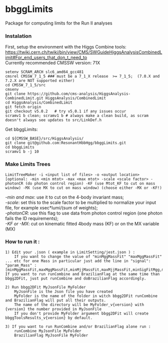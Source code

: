 # bbggLimits
Package for computing limits for the Run II analyses

### Instalation
First, setup the environment with the Higgs Combine tools: https://twiki.cern.ch/twiki/bin/view/CMS/SWGuideHiggsAnalysisCombinedLimit#For_end_users_that_don_t_need_to   
Currently recommended CMSSW version: 71X
```
setenv SCRAM_ARCH slc6_amd64_gcc481
cmsrel CMSSW_7_1_5 ### must be a 7_1_X release  >= 7_1_5;  (7.0.X and 7.2.X are NOT supported either) 
cd CMSSW_7_1_5/src 
cmsenv
git clone https://github.com/cms-analysis/HiggsAnalysis-CombinedLimit.git HiggsAnalysis/CombinedLimit
cd HiggsAnalysis/CombinedLimit
git fetch origin
git checkout v5.0.2   # try v5.0.1 if any issues occur
scramv1 b clean; scramv1 b # always make a clean build, as scram doesn't always see updates to src/LinkDef.h

```    
Get bbggLimits:   
```
cd ${CMSSW_BASE}/src/HiggsAnalysis/
git clone git@github.com:ResonantHbbHgg/bbggLimits.git
cd bbggLimits
scramv1 b -j 10
```
   
### Make Limits Trees
```
LimitTreeMaker -i <input list of files> -o <output location> [optional: -min <min mtot> -max <max mtot> -scale <scale factor> -photonCR (do photon control region) -KF (use Mtot_KF to cut on mass window) -MX (use MX to cut on mass window) (choose either -MX or -KF!)
```   
*-min and max*: use it to cut on the 4-body invariant mass;   
*-scale*: set this to the scale factor to be multiplied to normalize your input file, for example xsec*lumi/(sum of weights);   
*-photonCR*: use this flag to use data from photon control region (one photon fails the ID requirements);   
*-KF or -MX*: cut on kinematic fitted 4body mass (KF) or on the MX variable (MX)   

### How to run it :
```
1) Edit your .json ( example in LimitSetting/jest.json ) :
	If you want to change the value of "minMggMassFit" "maxMggMassFit" ... etc for one Mass in particular just add the line in "signal":	
"param_Mass" :[minMggMassFit,maxMggMassFit,minMjjMassFit,maxMjjMassFit,minSigFitMgg,maxSigFitMgg,minSigFitMjj,maxSigFitMjj,minHigMggFit,maxHigMggFit,minHigMjjFit,maxHigMjj],
If you want to run runCombine and BrazilianFlag at the same time than bbgg2DFit, just put runCombine and doBrazilianFlag accordingly.

2) Run bbgg2DFit MyJsonFile MyFolder
	MyJsonFile is the Json file you have created 
	MyFolder is the name of the folder in witch bbgg2DFit runCombine and BrazilianFlag will put all their outputs. 
	The name of the directory will be MyFolder_v{version} with {version} the number provided in MyJsonFile
	If you don't provide MyFolder argument bbgg2DFit will create bbggToolsResults_v{version} by default.

3) If you want to run RunCombine and/or BrazilianFlag alone run :
	runCombine MyJsonFile MyFolder
	BrazilianFlag MyJsonFile MyFolder
```         
